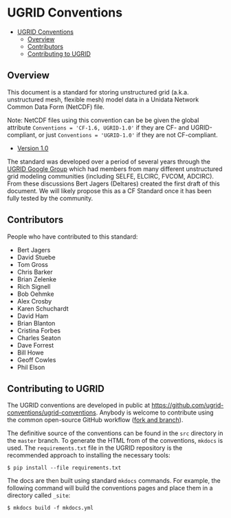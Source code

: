 # UGRID Conventions

<!-- TOC generated with "md_toc github README.md -i" -->
[](TOC)

- [UGRID Conventions](#ugrid-conventions)
    - [Overview](#overview)
    - [Contributors](#contributors)
    - [Contributing to UGRID](#contributing-to-ugrid)

[](TOC)


## Overview

This document is a standard for storing unstructured grid
(a.k.a. unstructured mesh, flexible mesh)
model data in a Unidata Network Common Data Form (NetCDF) file.

Note: NetCDF files using this convention can be be given the global attribute `Conventions = 'CF-1.6,
UGRID-1.0'` if they are CF- and UGRID-compliant,
or just `Conventions = 'UGRID-1.0'` if they are not CF-compliant. 
* [Version 1.0](http://ugrid-conventions.github.io/ugrid-conventions/)

The standard was developed over a period of several years through the
[UGRID Google Group](https://groups.google.com/forum/#!forum/ugrid-interoperability)
which had members from many different unstructured grid modeling communities
(including SELFE, ELCIRC, FVCOM, ADCIRC).
From these discussions Bert Jagers (Deltares) created the first draft of this document.
We will likely propose this as a CF Standard once it has been fully tested by the community.


## Contributors

People who have contributed to this standard:

* Bert Jagers
* David Stuebe
* Tom Gross
* Chris Barker
* Brian Zelenke
* Rich Signell
* Bob Oehmke
* Alex Crosby
* Karen Schuchardt
* David Ham
* Brian Blanton
* Cristina Forbes
* Charles Seaton
* Dave Forrest
* Bill Howe
* Geoff Cowles
* Phil Elson


## Contributing to UGRID

The UGRID conventions are developed in public at <https://github.com/ugrid-conventions/ugrid-conventions>.
Anybody is welcome to contribute using the common open-source GitHub workflow ([fork and branch](https://gist.github.com/Chaser324/ce0505fbed06b947d962)).

The definitive source of the conventions can be found in the ``src`` directory in the ``master`` branch.
To generate the HTML from of the conventions, ``mkdocs`` is used.
The ``requirements.txt`` file in the UGRID repository is the recommended approach to installing the necessary tools:

```
$ pip install --file requirements.txt
```

The docs are then built using standard ``mkdocs`` commands.
For example, the following command will build the conventions pages and place them in a directory called ``_site``:

```
$ mkdocs build -f mkdocs.yml
```
